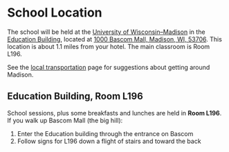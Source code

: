 # School Location

The school will be held at the
[University of Wisconsin&ndash;Madison](https://www.wisc.edu) in the
[Education Building](https://education.wisc.edu), located at
[1000 Bascom Mall, Madison, WI, 53706](https://goo.gl/maps/P22zoFLhzMWRWvxx7).
This location is about 1.1 miles from your hotel.
The main classroom is Room L196.

See the [local transportation](local-transportation.md) page
for suggestions about getting around Madison.

## Education Building, Room L196

School sessions, plus some breakfasts and lunches are held in **Room L196**.
If you walk up Bascom Mall (the big hill):

1. Enter the Education building through the entrance on Bascom
1. Follow signs for L196 down a flight of stairs and toward the back
